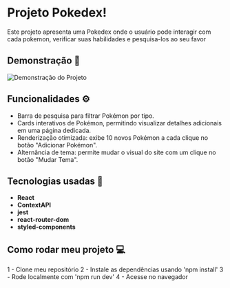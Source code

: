 # Projeto Pokedex!

Este projeto apresenta uma Pokedex onde o usuário pode interagir com cada pokemon, verificar suas habilidades e pesquisa-los ao seu favor


## Demonstração 🎥
![Demonstração do Projeto](./demo.gif)

## Funcionalidades ⚙

- Barra de pesquisa para filtrar Pokémon por tipo.  
- Cards interativos de Pokémon, permitindo visualizar detalhes adicionais em uma página dedicada.  
- Renderização otimizada: exibe 10 novos Pokémon a cada clique no botão "Adicionar Pokémon".  
- Alternância de tema: permite mudar o visual do site com um clique no botão "Mudar Tema".  

## Tecnologias usadas 🔧

- **React**
- **ContextAPI**
- **jest**
- **react-router-dom**
- **styled-components**

## Como rodar meu projeto 💻

1 - Clone meu repositório
2 - Instale as dependências usando 'npm install'
3 - Rode localmente com 'npm run dev'
4 - Acesse no navegador